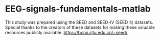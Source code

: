 # EEG-signals-fundamentals-matlab
This study was prepared using the SEED and SEED-IV (SEED 4) datasets. Special thanks to the creators of these datasets for making these valuable resources publicly available.
https://bcmi.sjtu.edu.cn/~seed/
